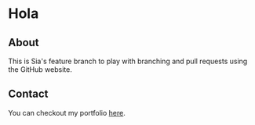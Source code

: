 # Hola
## About
This is Sia's feature branch to play with branching and pull requests using the GitHub website.
## Contact
You can checkout my portfolio [here](http://siakaramalegos.github.io/).
